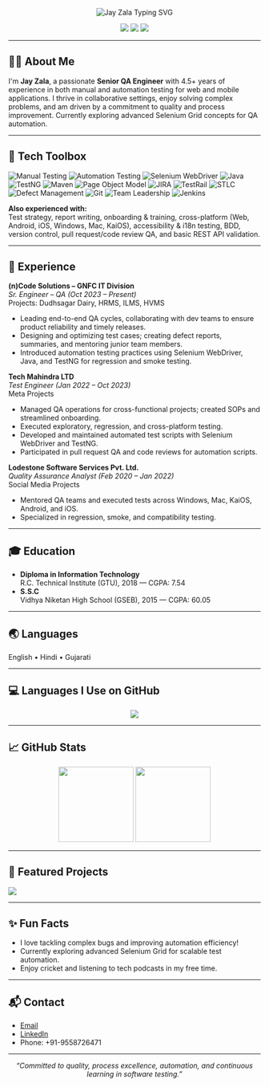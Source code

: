 <!-- Banner (optional): You can create a banner at https://readme-typing-svg.demolab.com -->
<p align="center">
  <img src="https://readme-typing-svg.demolab.com?font=Fira+Code&size=28&pause=1000&color=0079FF&width=600&lines=Hi%2C+I'm+Jay+Zala!;Senior+QA+Engineer+%7C+Test+Automation+Enthusiast;Delivering+Quality+Software+Every+Day" alt="Jay Zala Typing SVG" />
</p>

<p align="center">
  <a href="mailto:Zjaykumar0@gmail.com"><img src="https://img.shields.io/badge/Email-0079FF?style=for-the-badge&logo=gmail&logoColor=white"/></a>
  <a href="https://www.linkedin.com/in/jayzala05/" target="_blank"><img src="https://img.shields.io/badge/LinkedIn-0079FF?style=for-the-badge&logo=linkedin&logoColor=white"/></a>
  <img src="https://img.shields.io/badge/Location-India-0079FF?style=for-the-badge"/>
</p>

---

## 👨‍💻 About Me

I'm **Jay Zala**, a passionate **Senior QA Engineer** with 4.5+ years of experience in both manual and automation testing for web and mobile applications. I thrive in collaborative settings, enjoy solving complex problems, and am driven by a commitment to quality and process improvement. Currently exploring advanced Selenium Grid concepts for QA automation.

---

## 🚀 Tech Toolbox

![Manual Testing](https://img.shields.io/badge/Manual%20Testing-blue?style=flat-square)
![Automation Testing](https://img.shields.io/badge/Automation%20Testing-green?style=flat-square)
![Selenium WebDriver](https://img.shields.io/badge/Selenium%20WebDriver-43B02A?style=flat-square&logo=selenium)
![Java](https://img.shields.io/badge/Java-007396?style=flat-square&logo=java)
![TestNG](https://img.shields.io/badge/TestNG-EF3C34?style=flat-square)
![Maven](https://img.shields.io/badge/Maven-1565C0?style=flat-square&logo=apachemaven)
![Page Object Model](https://img.shields.io/badge/Page%20Object%20Model-0052CC?style=flat-square)
![JIRA](https://img.shields.io/badge/JIRA-0052CC?style=flat-square&logo=jira)
![TestRail](https://img.shields.io/badge/TestRail-5B9BD5?style=flat-square)
![STLC](https://img.shields.io/badge/STLC-006666?style=flat-square)
![Defect Management](https://img.shields.io/badge/Defect%20Management-blue?style=flat-square)
![Git](https://img.shields.io/badge/Git-F05032?style=flat-square&logo=git)
![Team Leadership](https://img.shields.io/badge/Team%20Leadership-blue?style=flat-square)
![Jenkins](https://img.shields.io/badge/Jenkins-D24939?style=flat-square&logo=jenkins)

**Also experienced with:**  
Test strategy, report writing, onboarding & training, cross-platform (Web, Android, iOS, Windows, Mac, KaiOS), accessibility & i18n testing, BDD, version control, pull request/code review QA, and basic REST API validation.

---

## 💼 Experience

**(n)Code Solutions – GNFC IT Division**  
*Sr. Engineer – QA (Oct 2023 – Present)*  
Projects: Dudhsagar Dairy, HRMS, ILMS, HVMS  
- Leading end-to-end QA cycles, collaborating with dev teams to ensure product reliability and timely releases.
- Designing and optimizing test cases; creating defect reports, summaries, and mentoring junior team members.
- Introduced automation testing practices using Selenium WebDriver, Java, and TestNG for regression and smoke testing.

**Tech Mahindra LTD**  
*Test Engineer (Jan 2022 – Oct 2023)*  
Meta Projects  
- Managed QA operations for cross-functional projects; created SOPs and streamlined onboarding.
- Executed exploratory, regression, and cross-platform testing.
- Developed and maintained automated test scripts with Selenium WebDriver and TestNG.
- Participated in pull request QA and code reviews for automation scripts.

**Lodestone Software Services Pvt. Ltd.**  
*Quality Assurance Analyst (Feb 2020 – Jan 2022)*  
Social Media Projects  
- Mentored QA teams and executed tests across Windows, Mac, KaiOS, Android, and iOS.
- Specialized in regression, smoke, and compatibility testing.

---

## 🎓 Education

- **Diploma in Information Technology**  
  R.C. Technical Institute (GTU), 2018 — CGPA: 7.54
- **S.S.C**  
  Vidhya Niketan High School (GSEB), 2015 — CGPA: 60.05

---

## 🌏 Languages

English • Hindi • Gujarati

---

## 💻 Languages I Use on GitHub

<!--
This section auto-updates to show your most used programming languages on GitHub.
-->
<p align="center">
  <img src="https://github-readme-stats.vercel.app/api/top-langs/?username=Jayzala0&layout=compact&theme=radical&hide=html" />
</p>

---

## 📈 GitHub Stats

<p align="center">
  <img src="https://github-readme-stats.vercel.app/api?username=Jayzala0&show_icons=true&theme=radical" height="150" />
  <img src="https://streak-stats.demolab.com?user=Jayzala0&theme=radical&hide_border=true" height="150" />
</p>

---

## 📌 Featured Projects

<p>
  <a href="https://github.com/Jayzala0/selenium-java-framework"><img src="https://img.shields.io/badge/Sample%20Selenium%20Java%20Framework-blue?style=flat-square&logo=github" /></a>
  <!-- Add more featured projects here -->
</p>

---

## ✨ Fun Facts

- I love tackling complex bugs and improving automation efficiency!
- Currently exploring advanced Selenium Grid for scalable test automation.
- Enjoy cricket and listening to tech podcasts in my free time.

---

## 📬 Contact

- [Email](mailto:Zjaykumar0@gmail.com)
- [LinkedIn](https://www.linkedin.com/in/jayzala05/)
- Phone: +91-9558726471

---

<p align="center">
  <em>“Committed to quality, process excellence, automation, and continuous learning in software testing.”</em>
</p>
